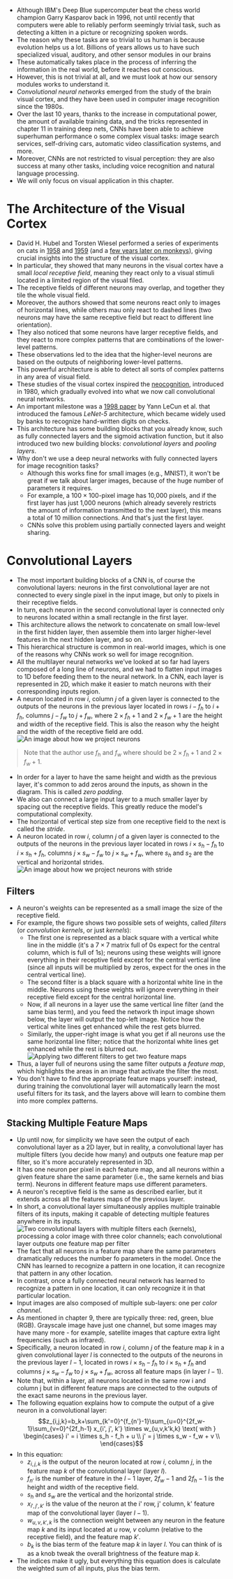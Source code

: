 - Although IBM's Deep Blue supercomputer beat the chess world champion Garry Kasparov back in 1996, not until recently that computers were able to reliably perform seemingly trivial task, such as detecting a kitten in a picture or recognizing spoken words.
- The reason why these tasks are so trivial to us human is because evolution helps us a lot. Billions of years allows us to have such specialized visual, auditory, and other sensor modules in our brains
- These automatically takes place in the process of inferring the information in the real world, before it reaches out conscious.
- However, this is not trivial at all, and we must look at how our sensory modules works to understand it.
- *Convolutional neural networks* emerged from the study of the brain visual cortex, and they have been used in computer image recognition since the 1980s.
- Over the last 10 years, thanks to the increase in computational power, the amount of available training data, and the tricks represented in chapter 11 in training deep nets, CNNs have been able to achieve superhuman performance o some complex visual tasks: image search services, self-driving cars, automatic video classification systems, and more.
- Moreover, CNNs are not restricted to visual perception: they are also success at many other tasks, including voice recognition and natural language processing.
- We will only focus on visual application in this chapter.

# The Architecture of the Visual Cortex

- David H. Hubel and Torsten Wiesel performed a series of experiments on cats in [1958]() and [1959]() (and a [few years later on monkeys]()), giving crucial insights into the structure of the visual cortex.
- In particular, they showed that many neurons in the visual cortex have a small *local receptive field*, meaning they react only to a visual stimuli located in a limited region of the visual filed.
- The receptive fields of different neurons may overlap, and together they tile the whole visual field.
- Moreover, the authors showed that some neurons react only to images of horizontal lines, while others mau only react to dashed lines (two neurons may have the same receptive field but react to different line orientation).
- They also noticed that some neurons have larger receptive fields, and they react to more complex patterns that are combinations of the lower-level patterns.
- These observations led to the idea that the higher-level neurons are based on the outputs of neighboring lower-level patterns.
- This powerful architecture is able to detect all sorts of complex patterns in any area of visual field.
- These studies of the visual cortex inspired the [neocognition](), introduced in 1980, which gradually evolved into what we now call convolutional neural networks.
- An important milestone was a [1998 paper]() by Yann LeCun et al. that introduced the famous *LeNet-5* architecture, which became widely used by banks to recognize hand-written digits on checks.
- This architecture has some building blocks that you already know, such as fully connected layers and the sigmoid activation function, but it also introduced two new building blocks: *convolutional layers* and *pooling layers*.
- Why don't we use a deep neural networks with fully connected layers for image recognition tasks?
    - Although this works fine for small images (e.g., MNIST), it won't be great if we talk about larger images, because of the huge number of parameters it requires.
    - For example, a $100 \times 100$-pixel image has 10,000 pixels, and if the first layer has just 1,000 neurons (which already severely restricts the amount of information transmitted to the next layer), this means a total of 10 million connections. And that's just the first layer.
    - CNNs solve this problem using partially connected layers and weight sharing.

# Convolutional Layers

- The most important building blocks of a CNN is, of course the convolutional layers: neurons in the first convolutional layer are not connected to every single pixel in the input image, but only to pixels in their receptive fields.
- In turn, each neuron in the second convolutional layer is connected only to neurons located within a small rectangle in the first layer.
- This architecture allows the network to concatenate on small low-level in the first hidden layer, then assemble them into larger higher-level features in the next hidden layer, and so on.
- This hierarchical structure is common in real-world images, which is one of the reasons why CNNs work so well for image recognition.
- All the multilayer neural networks we've looked at so far had layers composed of a long line of neurons, and we had to flatten input images to 1D before feeding them to the neural network. In a CNN, each layer is represented in 2D, which make it easier to match neurons with their corresponding inputs region.
- A neuron located in row $i$, column $j$ of a given layer is connected to the outputs of the neurons in the previous layer located in rows $i - f_h$ to $i + f_h$, columns $j - f_w$ to $j + f_w$, where $2 \times f_h + 1$ and $2 \times f_w + 1$ are the height and width of the receptive field. This is also the reason why the height and the width of the receptive field are odd.
![An image about how we project neurons](image.png)
> Note that the author use $f_h$ and $f_w$ where should be $2 \times f_h + 1$ and $2 \times f_w + 1$.
- In order for a layer to have the same height and width as the previous layer, it's common to add zeros around the inputs, as shown in the diagram. This is called *zero padding*.
- We also can connect a large input layer to a much smaller layer by spacing out the receptive fields. This greatly reduce the model's computational complexity.
- The horizontal of vertical step size from one receptive field to the next is called the *stride*.
- A neuron located in row $i$, column $j$ of a given layer is connected to the outputs of the neurons in the previous layer located in rows $i \times s_h - f_h$ to $i \times s_h + f_h$, columns $j \times s_w - f_w$ to $j \times s_w + f_w$, where $s_h$ and $s_2$ are the vertical and horizontal strides.
![An image about how we project neurons with stride](image-1.png)

## Filters

- A neuron's weights can be represented as a small image the size of the receptive field.
- For example, the figure shows two possible sets of weights, called *filters* (or *convolution kernels*, or just *kernels*):
    - The first one is represented as a black square with a vertical white line in the middle (it's a $7 \times 7$ matrix full of 0s expect for the central column, which is full of 1s); neurons using these weights will ignore everything in their receptive field except for the central vertical line (since all inputs will be multiplied by zeros, expect for the ones in the central vertical line).
    - The second filter is a black square with a horizontal white line in the middle. Neurons using these weights will ignore everything in their receptive field except for the central horizontal line.
    - Now, if all neurons in a layer use the same vertical line filter (and the same bias term), and you feed the network th input image shown below, the layer will output the top-left image. Notice how the vertical white lines get enhanced while the rest gets blurred.
    - Similarly, the upper-right image is what you get if all neurons use the same horizontal line filter; notice that the horizontal white lines get enhanced while the rest is blurred out.
![Applying two different filters to get two feature maps](image-2.png)
- Thus, a layer full of neurons using the same filter outputs a *feature map*, which highlights the areas in an image that activate the filter the most.
- You don't have to find the appropriate feature maps yourself: instead, during training the convolutional layer will automatically learn the most useful filters for its task, and the layers above will learn to combine them into more complex patterns.

## Stacking Multiple Feature Maps

- Up until now, for simplicity we have seen the output of each convolutional layer as a 2D layer, but in reality, a convolutional layer has multiple filters (you decide how many) and outputs one feature map per filter, so it's more accurately represented in 3D.
- It has one neuron per pixel in each feature map, and all neurons within a given feature share the same parameter (i.e., the same kernels and bias term). Neurons in different feature maps use different parameters.
- A neuron's receptive field is the same as described earlier, but it extends across all the features maps of the previous layer.
- In short, a convolutional layer simultaneously applies multiple trainable filters of its inputs, making it capable of detecting multiple features anywhere in its inputs.
![Two convolutional layers with multiple filters each (kernels), processing a color image with three color channels; each convolutional layer outputs one feature map per filter](image-3.png)
- The fact that all neurons in a feature map share the same parameters dramatically reduces the number fo parameters in the model. Once the CNN has learned to recognize a pattern in one location, it can recognize that pattern in any other location.
- In contrast, once a fully connected neural network has learned to recognize a pattern in one location, it can only recognize it in that particular location.
- Input images are also composed of multiple sub-layers: one per *color channel*.
- As mentioned in chapter 9, there are typically three: red, green, blue (RGB). Grayscale image have just one channel, but some images may have many more - for example, satellite images that capture extra light frequencies (such as infrared).
- Specifically, a neuron located in row $i$, column $j$ of the feature map $k$ in a given convolutional layer $l$ is connected to the outputs of the neurons in the previous layer $l-1$, located in rows $i \times s_h - f_h$ to $i \times s_h + f_h$ and columns $j \times s_w - f_w$ to $j \times s_w + f_w$, across all feature maps (in layer $l-1$).
- Note that, within a layer, all neurons located in the same row i and column j but in different feature maps are connected to the outputs of the exact same neurons in the previous layer.
- The following equation explains how to compute the output of a give neuron in a convolutional layer:
    $$z_{i,j,k}=b_k+\sum_{k'=0}^{f_{n'}-1}\sum_{u=0}^{2f_w-1}\sum_{v=0}^{2f_h-1} x_{i', j', k'} \times w_{u,v,k'k,k} \text{ with } 
    \begin{cases}
    i' = i \times s_h - f_h + u \\
    j' = j \times s_w - f_w + v \\
    \end{cases}$$
- In this equation:
    - $z_{i,j,k}$ is the output of the neuron located at row $i$, column $j$, in the feature map $k$ of the convolutional layer (layer $l$).
    - $f_{n'}$ is the number of feature in the $l-1$ layer, $2f_w-1$ and $2f_h-1$ is the height and width of the receptive field.
    - $s_h$ and $s_w$ are the vertical and the horizontal stride.
    - $x_{i', j', k'}$ is the value of the neuron at the i' row, j' column, k' feature map of the convolutional layer (layer $l-1$).
    - $w_{u, v, k', k}$ is the connection weight between any neuron in the feature map $k$ and its input located at $u$ row, $v$ column (relative to the receptive field), and the feature map $k'$.
    - $b_k$ is the bias term of the feature map $k$ in layer $l$. You can think of is as a knob tweak the overall brightness of the feature map $k$.
- The indices make it ugly, but everything this equation does is calculate the weighted sum of all inputs, plus the bias term.